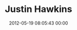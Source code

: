 ---
title: "Justin Hawkins"
date: 2012-05-19 08:05:43 00:00
permalink: /hawkinsjustin
twitter: "@hawkinsjustin"
likes: [2462,48,16,39,7,267,255,137,130,53,89,466,453,180,111,73,646,114,425,467,430,299,303,217,591,14,279,429,22,387,541,431,49,647,648,649,650,651,663,633,632,675,616,615,549,660,636,634,631,614,605,33,731,1197,1523,1524,1454,1455,2469,2434,1581,1549,1686,100,253,1722,1723,1776,1878,1879,1239,1883,1896,1912,1885,754,1864,1967,2293,2306,2384,2007,2008,2009,2010,2011,2012,2300,2301,2385,2394,2399,2439,2315,2368,2335,2314,2386]
id: 427
gravatar: "http://www.gravatar.com/avatar/5449f3f4e8b3658913d52d597e63c38e"
---